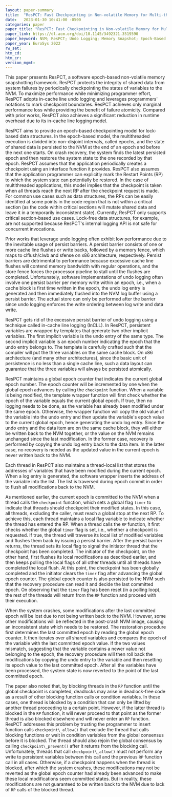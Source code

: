 ```yaml
---
layout: paper-summary
title:  "ResPCT: Fast Checkpointing in Non-volatile Memory for Multi-threaded Applications"
date:   2023-01-30 10:41:00 -0500
categories: paper
paper_title: "ResPCT: Fast Checkpointing in Non-volatile Memory for Multi-threaded Applications"
paper_link: https://dl.acm.org/doi/10.1145/3492321.3519590
paper_keyword: NVM; ResPCT; Undo Logging; Memory Snapshot; Epoch-Based Snapshot
paper_year: EuroSys 2022
rw_set:
htm_cd:
htm_cr:
version_mgmt:
---
```


This paper presents ResPCT, a software epoch-based non-volatile memory snapshotting framework. ResPCT protects 
the integrity of shared data from system failures by periodically checkpointing the states of variables to the NVM.
To maximize performance while minimizing programmer effort, ResPCT adopts in-cache line undo logging and leverages
programmers' notations to mark checkpoint boundaries. ResPCT achieves only marginal performance loss while 
providing the benefit of failure atomicity. Compared with prior works, ResPCT also achieves a significant reduction
in runtime overhead due to its in-cache line logging model.

ResPCT aims to provide an epoch-based checkpointing model for lock-based data structures. In the epoch-based model,
the multithreaded execution is divided into non-disjoint intervals, called epochs, and the state of shared data
is persisted to the NVM at the end of an epoch and before the next one starts. On crash recovery, the system finds
the latest persisted epoch and then restores the system state to the one recorded by that epoch. 
ResPCT assumes that the application periodically creates a checkpoint using an interface function it provides.
ResPCT also assumes that the application programmer can explicitly mark the Restart Points (RP) to which the system 
state can potentially be restored. 
In the case of multithreaded applications, this model implies that the checkpoint is taken when all threads reach
the next RP after the checkpoint request is made.
For common use cases such as data structures, the RPs can be easily identified
at some points in the code region that is not within a critical section (as the code within critical sections will 
mutate shared data and leave it in a temporarily inconsistent state). 
Currently, ResPCT only supports critical section-based use cases. Lock-free data structures, for example, are not 
supported because ResPCT's internal logging API is not safe for concurrent invocations.

Prior works that leverage undo logging often exhibit low performance due to the inevitable usage of persist barriers.
A persist barrier consists of one or more cache line flushes or write backs, followed by a memory fence, which maps to
clflush/clwb and sfense on x86 architecture, respectively. Persist barriers are detrimental to performance because 
excessive cache line flushes will contend memory bandwidth with regular operations, and the store fence forces 
the processor pipeline to stall until the flushes are completed. Unfortunately, software implementations of undo logging
often involve one persist barrier per memory write within an epoch, i.e., when a cache block is first time written
in the epoch, the undo log entry is generated and then immediately flushed into the NVM log buffer using a persist
barrier. The actual store can only be performed after the barrier since undo logging enforces the write ordering 
between log write and data write. 

ResPCT gets rid of the excessive persist barrier of undo logging using a technique called in-cache line logging (InCLL).
In ResPCT, persistent variables are wrapped by templates that generate two other implicit variables. The first 
implicit variable is the undo entry of the same type. The second implicit variable is an epoch number indicating the 
epoch that the undo entry belongs to. The template is carefully crafted such that the compiler will put the three 
variables on the same cache block. On x86 architecture (and many other architectures), since the basic unit of 
persistence is no less than a single cache line, such a data layout can guarantee that the three variables will
always be persisted atomically.

ResPCT maintains a global epoch counter that indicates the current global epoch number. The epoch counter will be 
incremented by one when the global epoch advances by calling the `checkpoint` function.
When a variable is being modified, the template wrapper function will first check whether the epoch of the variable
equals the current global epoch. If true, then no logging needs to be done, as the variable has already been
modified under the same epoch. Otherwise, the wrapper function will copy the old value of the variable into the
undo entry and then update the variable's epoch value to the current global epoch, hence generating the undo
log entry. Since the undo entry and the data item are on the same cache block, they will either be written back
to the NVM together, or the value on the NVM remains unchanged since the last modification. In the former case,
recovery is performed by copying the undo log entry back to the data item. In the latter case, no recovery is needed
as the updated value in the current epoch is never written back to the NVM.

Each thread in ResPCT also maintains a thread-local list that stores the addresses of variables that have been
modified during the current epoch. When a log entry is generated, the software wrapper inserts the address
of the variable into the list. The list is traversed during epoch commit in order to flush all modifications back
to the NVM.

As mentioned earlier, the current epoch is committed to the NVM when a thread calls the `checkpoint` function,
which sets a global flag `timer` to indicate that threads should checkpoint their modified states.
In this case, all threads, excluding the caller, must reach a global stop at the next RP. 
To achieve this, each thread maintains a local flag variable to indicate whether the thread has entered the RP. 
When a thread calls the `RP` function, it first checks whether the global `timer` flag is set, i.e., whether 
a checkpoint is requested. If true, the thread will traverse its local list of modified variables and flushes them
back by issuing a persist barrier. After the persist barrier returns, the thread sets its local flag to signal
the initiator thread that the checkpoint has been completed.
The initiator of the checkpoint, on the other hand, first flushes its local modifications as described earlier,
and then keeps polling the local flags of all other threads until all threads have completed the local flush.
At this point, the checkpoint has been globally completed and the initiator clears the `timer` flag after
advancing the global epoch counter. 
The global epoch counter is also persisted to the NVM such that the recovery procedure can read it and decide
the last committed epoch. 
On observing that the `timer` flag has been reset (in a polling loop), the rest of the threads will return from 
the `RP` function and proceed with their execution.

When the system crashes, some modifications after the last committed epoch will be lost due to not being written back
to the NVM. However, some other modifications will be reflected in the post-crash NVM image, causing an inconsistent
state which needs to be restored.
The restoration procedure first determines the last committed epoch by reading the global epoch counter.
It then iterates over all shared variables and compares the epoch of the variable with the last committed epoch value.
If the two values mismatch, suggesting that the variable contains a newer value not belonging to the epoch, the 
recovery procedure will then roll back the modifications by copying the undo entry to the variable and then resetting 
its epoch value to the last committed epoch. 
After all the variables have been processed, the system state is now reverted to the point of the last committed epoch.

The paper also noted that, by blocking threads in the `RP` function until the global checkpoint is completed, deadlocks
may arise in deadlock-free code as a result of other blocking function calls or condition variables. In these cases,
one thread is blocked by a condition that can only be lifted by another thread proceeding to a certain point. However,
if the latter thread is blocked in the `RP` function, it will never proceed to that point as the former thread 
is also blocked elsewhere and will never enter an `RP` function.
ResPCT addresses this problem by trusting the programmer to insert function calls `checkpoint\_allow()` 
that exclude the thread that
calls blocking functions or wait in condition variables from the global consensus before it is blocked. 
The thread should also rejoin the global consensus by calling `checkpoint\_prevent()` after it returns from
the blocking call. 
Unfortunately, threads that call `checkpoint\_allow()` must not perform any write to persistent variables between
this call and the previous `RP` function call in all cases. Otherwise, if a checkpoint happens when the thread is
blocked, after which the system crashes, these modifications may not be reverted as the global epoch counter had
already been advanced to make these local modifications seem committed states. But in reality, these modifications
are not guaranteed to be written back to the NVM due to lack of `RP` calls of the blocked thread.

